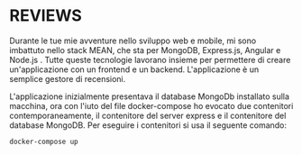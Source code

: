 # **REVIEWS**

Durante le tue mie avventure nello sviluppo web e mobile, mi sono imbattuto nello stack MEAN, che sta per MongoDB, Express.js, Angular e Node.js . Tutte queste tecnologie lavorano insieme per permettere di creare un'applicazione con un frontend e un backend. L'applicazione è un semplice gestore di recensioni.

L'applicazione inizialmente presentava il database MongoDb installato sulla macchina, ora con l'iuto del file docker-compose ho evocato due contenitori contemporaneamente, il contenitore del server express e il contenitore del database MongoDB. Per eseguire i contenitori si usa il seguente comando:

```docker-compose up```
